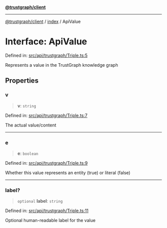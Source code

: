 [**@trustgraph/client**](../../README.md)

***

[@trustgraph/client](../../README.md) / [index](../README.md) / ApiValue

# Interface: ApiValue

Defined in: [src/api/trustgraph/Triple.ts:5](https://github.com/trustgraph-ai/trustgraph-ts-client/blob/dd779923b4eaffccd17ba61aaee70d2766e28e49/src/api/trustgraph/Triple.ts#L5)

Represents a value in the TrustGraph knowledge graph

## Properties

### v

> **v**: `string`

Defined in: [src/api/trustgraph/Triple.ts:7](https://github.com/trustgraph-ai/trustgraph-ts-client/blob/dd779923b4eaffccd17ba61aaee70d2766e28e49/src/api/trustgraph/Triple.ts#L7)

The actual value/content

***

### e

> **e**: `boolean`

Defined in: [src/api/trustgraph/Triple.ts:9](https://github.com/trustgraph-ai/trustgraph-ts-client/blob/dd779923b4eaffccd17ba61aaee70d2766e28e49/src/api/trustgraph/Triple.ts#L9)

Whether this value represents an entity (true) or literal (false)

***

### label?

> `optional` **label**: `string`

Defined in: [src/api/trustgraph/Triple.ts:11](https://github.com/trustgraph-ai/trustgraph-ts-client/blob/dd779923b4eaffccd17ba61aaee70d2766e28e49/src/api/trustgraph/Triple.ts#L11)

Optional human-readable label for the value
